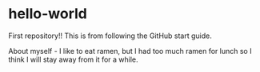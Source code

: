 # hello-world
First repository!! This is from following the GitHub start guide.

About myself - I like to eat ramen, but I had too much ramen for lunch so I think I will stay away from it for a while.
